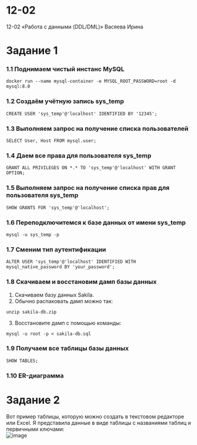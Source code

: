 # 12-02
12-02 «Работа с данными (DDL/DML)» Васяева Ирина
# Задание 1
### 1.1 Поднимаем чистый инстанс MySQL
```
docker run --name mysql-container -e MYSQL_ROOT_PASSWORD=root -d mysql:8.0
```
### 1.2 Создаём учётную запись sys_temp
```
CREATE USER 'sys_temp'@'localhost' IDENTIFIED BY '12345';
```
### 1.3 Выполняем запрос на получение списка пользователей
```
SELECT User, Host FROM mysql.user;
```
### 1.4 Даем все права для пользователя sys_temp
```
GRANT ALL PRIVILEGES ON *.* TO 'sys_temp'@'localhost' WITH GRANT OPTION;
```
### 1.5 Выполняем запрос на получение списка прав для пользователя sys_temp
```
SHOW GRANTS FOR 'sys_temp'@'localhost';
```
### 1.6 Переподключитемся к базе данных от имени sys_temp
```
mysql -u sys_temp -p
```
### 1.7 Сменим тип аутентификации
```
ALTER USER 'sys_temp'@'localhost' IDENTIFIED WITH mysql_native_password BY 'your_password';
```
### 1.8 Скачиваем и восстановим дамп базы данных  
1. Скачиваем базу данных Sakila.  
2. Обычно распаковать дамп можно так:  
```
unzip sakila-db.zip
```
3. Восстановите дамп с помощью команды:
```
mysql -u root -p < sakila-db.sql
```
### 1.9 Получаем все таблицы базы данных
```
SHOW TABLES;
```
### 1.10  ER-диаграмма 
# Задание 2
Вот пример таблицы, которую можно создать в текстовом редакторе или Excel. Я представила данные в виде таблицы с названиями таблиц и первичными ключами:  
![image](https://github.com/user-attachments/assets/9f03f5e7-1422-4396-b17d-92126d23c464)
